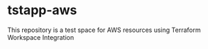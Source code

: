 # tstapp-aws
This repository is a test space for AWS resources using Terraform Workspace Integration
